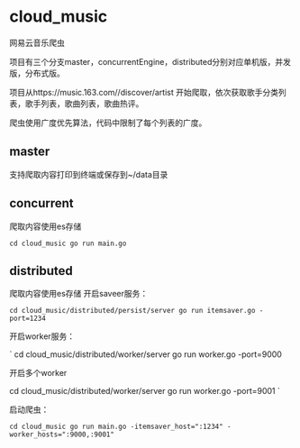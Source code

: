 # cloud_music
网易云音乐爬虫

项目有三个分支master，concurrentEngine，distributed分别对应单机版，并发版，分布式版。

项目从https://music.163.com//discover/artist 开始爬取，依次获取歌手分类列表，歌手列表，歌曲列表，歌曲热评。

爬虫使用广度优先算法，代码中限制了每个列表的广度。

## master
支持爬取内容打印到终端或保存到~/data目录
## concurrent
爬取内容使用es存储

`
cd cloud_music
go run main.go
`
## distributed
爬取内容使用es存储
开启saveer服务：

`
cd cloud_music/distributed/persist/server
go run itemsaver.go -port=1234
`

开启worker服务：

`
cd cloud_music/distributed/worker/server
go run worker.go -port=9000

开启多个worker

cd cloud_music/distributed/worker/server
go run worker.go -port=9001
`

启动爬虫：

`
cd cloud_music
go run main.go -itemsaver_host=":1234" -worker_hosts=":9000,:9001"
`
